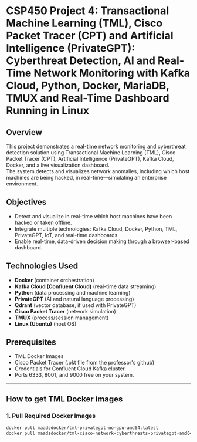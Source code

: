 # CSP450 Project 4: Transactional Machine Learning (TML), Cisco Packet Tracer (CPT) and Artificial Intelligence (PrivateGPT): Cyberthreat Detection, AI and Real-Time Network Monitoring with Kafka Cloud, Python, Docker, MariaDB, TMUX and Real-Time Dashboard Running in Linux

## Overview

This project demonstrates a real-time network monitoring and cyberthreat detection solution using Transactional Machine Learning (TML), Cisco Packet Tracer (CPT), Artificial Intelligence (PrivateGPT), Kafka Cloud, Docker, and a live visualization dashboard.  
The system detects and visualizes network anomalies, including which host machines are being hacked, in real-time—simulating an enterprise environment.

## Objectives

- Detect and visualize in real-time which host machines have been hacked or taken offline.
- Integrate multiple technologies: Kafka Cloud, Docker, Python, TML, PrivateGPT, IoT, and real-time dashboards.
- Enable real-time, data-driven decision making through a browser-based dashboard.

## Technologies Used

- **Docker** (container orchestration)
- **Kafka Cloud (Confluent Cloud)** (real-time data streaming)
- **Python** (data processing and machine learning)
- **PrivateGPT** (AI and natural language processing)
- **Qdrant** (vector database, if used with PrivateGPT)
- **Cisco Packet Tracer** (network simulation)
- **TMUX** (process/session management)
- **Linux (Ubuntu)** (host OS)

## Prerequisites

- TML Docker Images
- Cisco Packet Tracer (.pkt file from the professor's github)
- Credentials for Confluent Cloud Kafka cluster.
- Ports 6333, 8001, and 9000 free on your system.

---

## How to get TML Docker images

### 1. Pull Required Docker Images

```bash
docker pull maadsdocker/tml-privategpt-no-gpu-amd64:latest
docker pull maadsdocker/tml-cisco-network-cyberthreats-privategpt-amd64:latest
